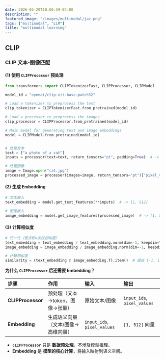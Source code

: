 ```yaml
---
date: 2026-06-29T10:00:59-04:00
description: ""
featured_image: "/images/multimodal/jaz.png"
tags: ["multimodal", "LLM"]
title: "multimodal learning"
---
```


## CLIP



### **CLIP 文本-图像匹配**

#### **(1) 使用 `CLIPProcessor` 预处理**

```python
from transformers import CLIPTokenizerFast, CLIPProcessor, CLIPModel

model_id = "openai/clip-vit-base-patch32"

# Load a tokenizer to preprocess the text
clip_tokenizer = CLIPTokenizerFast.from_pretrained(model_id)

# Load a processor to preprocess the images
clip_processor = CLIPProcessor.from_pretrained(model_id)

# Main model for generating text and image embeddings
model = CLIPModel.from_pretrained(model_id)


# 处理文本
text = ["a photo of a cat"]
inputs = processor(text=text, return_tensors="pt", padding=True)  # -> {"input_ids": ..., "attention_mask": ...}

# 处理图像
image = Image.open("cat.jpg")
processed_image = processor(images=image, return_tensors="pt")["pixel_values"]  # -> [1, 3, 224, 224]
```

#### **(2) 生成 Embedding**

```python
# 文本嵌入
text_embedding = model.get_text_features(**inputs)  # -> [1, 512]

# 图像嵌入
image_embedding = model.get_image_features(processed_image)  # -> [1, 512]
```

#### **(3) 计算相似度**

```python
# 归一化（使点积=余弦相似度）
text_embedding = text_embedding / text_embedding.norm(dim=-1, keepdim=True)
image_embedding = image_embedding / image_embedding.norm(dim=-1, keepdim=True)

# 计算相似度
similarity = (text_embedding @ image_embedding.T).item()  # 值在 [-1, 1] 之间
```

**为什么 `CLIPProcessor` 后还需要 Embedding？**

| 步骤              | 作用                               | 输入                        | 输出                        |
| :---------------- | :--------------------------------- | :-------------------------- | :-------------------------- |
| **CLIPProcessor** | 预处理（文本→token，图像→张量）    | 原始文本/图像               | `input_ids`, `pixel_values` |
| **Embedding**     | 生成语义向量（文本/图像→高维向量） | `input_ids`, `pixel_values` | `[1, 512]` 向量             |

- **`CLIPProcessor`** 只是 **数据预处理**，不涉及模型推理。
- **Embedding** 是 **模型的核心计算**，将输入映射到语义空间。



